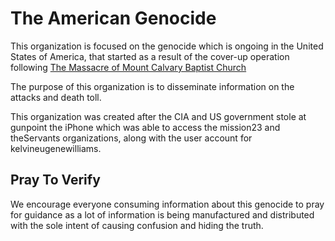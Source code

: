 # The American Genocide
This organization is focused on the genocide which is ongoing in the United States of America, that started as a result of the cover-up operation following [The Massacre of Mount Calvary Baptist Church](https://github.com/TheAmericanGenocide/mount_calvary/wiki/The-Massacre-of-Mount-Calvary-Baptist-Church)

The purpose of this organization is to disseminate information on the attacks and death toll.

This organization was created after the CIA and US government stole at gunpoint the iPhone which was able to access the mission23 and theServants organizations, along with the user account for kelvineugenewilliams.  

## Pray To Verify
We encourage everyone consuming information about this genocide to pray for guidance as a lot of information is being manufactured and distributed with the sole intent of causing confusion and hiding the truth.
